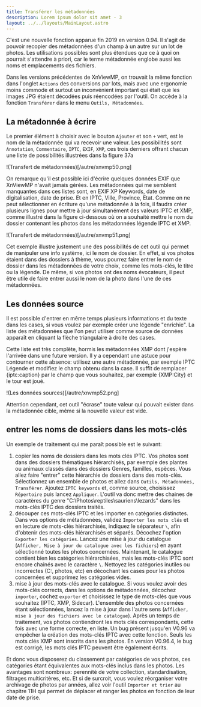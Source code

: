 ```yaml
---
title: Transférer les métadonnées
description: Lorem ipsum dolor sit amet - 3
layout: ../../layouts/MainLayout.astro
---
```


C'est une nouvelle fonction apparue fin 2019 en version 0.94. Il s'agit de pouvoir recopier des métadonnées d'un champ à un autre sur un lot de photos. Les utilisations possibles sont plus étendues que ce à quoi on pourrait s'attendre à priori, car le terme métadonnée englobe aussi les noms et emplacements des fichiers.

Dans les versions précédentes de XnViewMP, on trouvait la même fonction dans l'onglet `Actions` des conversions par lots, mais avec une ergonomie moins commode et surtout un inconvénient important qui était que les images JPG étaient décodées puis réencodées par l'outil. On accède à la fonction `Transférer` dans le menu `Outils, Métadonnées`.

## La métadonnée à écrire

Le premier élément à choisir avec le bouton `Ajouter` et son `+` vert, est le nom de la métadonnée qui va recevoir une valeur. Les possibilités sont `Annotation`, `Commentaire`, `IPTC`, `EXIF`, `XMP`, ces trois derniers offrant chacun une liste de possibilités illustrées dans la figure 37a

!(Transfert de métadonnées)[/autre/xnvmp50.png]

On remarque qu'il est possible ici d'écrire quelques données EXIF que XnViewMP n'avait jamais gérées. Les métadonnées qui me semblent manquantes dans ces listes sont, en EXIF XP Keywords, date de digitalisation, date de prise. Et en IPTC, Ville, Province, Etat. Comme on ne peut sélectionner en écriture qu'une métadonnée à la fois, il faudra créer plusieurs lignes pour mettre à jour simultanément des valeurs IPTC et XMP, comme illustré dans la figure ci-dessous où on a souhaité mettre le nom du dossier contenant les photos dans les métadonnées légende IPTC et XMP.

!(Transfert de métadonnées)[/autre/xnvmp51.png]

Cet exemple illustre justement une des possibilités de cet outil qui permet de manipuler une info système, ici le nom de dossier. En effet, si vos photos étaient dans des dossiers à thème, vous pourrez faire entrer le nom de dossier dans les métadonnées de votre choix, comme les mots-clés, le titre ou la légende. De même, si vos photos ont des noms évocateurs, il peut être utile de faire entrer aussi le nom de la photo dans l'une de ces métadonnées.

## Les données source

Il est possible d'entrer en même temps plusieurs informations et du texte dans les cases, si vous voulez par exemple créer une légende "enrichie". La liste des métadonnées que l'on peut utiliser comme source de données apparaît en cliquant la flèche triangulaire à droite des cases.

Cette liste est très complète, hormis les métadonnées XMP dont j'espère l'arrivée dans une future version. Il y a cependant une astuce pour contourner cette absence: utilisez une autre métadonnée, par exemple IPTC Légende et modifiez le champ obtenu dans la case. Il suffit de remplacer {iptc:caption} par le champ que vous souhaitez, par exemple {XMP:City} et le tour est joué.

!(Les données sources)[/autre/xnvmp52.png]

Attention cependant, cet outil "écrase" toute valeur qui pouvait exister dans la métadonnée cible, même si la nouvelle valeur est vide.

## entrer les noms de dossiers dans les mots-clés

Un exemple de traitement qui me paraît possible est le suivant:

1. copier les noms de dossiers dans les mots clés IPTC. Vos photos sont dans des dossiers thématiques hiérarchisés, par exemple des plantes ou animaux classés dans des dossiers Genres, familles, espèces. Vous allez faire "entrer" cette hiérarchie de dossiers dans des mots-clés. Sélectionnez un ensemble de photos et allez dans `Outils, Métadonnées, Transférer`. Ajoutez `IPTC keywords` et, comme source, choisissez `Répertoire` puis lancez `Appliquer`. L'outil va donc mettre des chaines de caractères du genre "C:\Photos\reptiles\sauriens\lezards" dans les mots-clés IPTC des dossiers traités.
2. découper ces mots-clés IPTC et les importer en catégories distinctes. Dans vos options de métadonnées, validez `Importer les mots clés` et en lecture de mots-clés hiérarchisés, indiquez le séparateur `\`, afin d'obtenir des mots-clés hiérarchisés et séparés. Décochez l'option `Exporter les catégories`. Lancez une mise à jour du catalogue (`Afficher, Mise à jour du catalogue avec les fichiers`) en ayant sélectionné toutes les photos concernées. Maintenant, le catalogue contient bien les catégories hiérarchisées, mais les mots-clés IPTC sont encore chainés avec le caractère `\`. Nettoyez les catégories inutiles ou incorrectes (C:, photos, etc) en décochant les cases pour les photos concernées et supprimez les catégories vides.
3. mise à jour des mots-clés avec le catalogue. Si vous voulez avoir des mots-clés corrects, dans les options de métadonnées, décochez `importer`, cochez `exporter` et choisissez le type de mots-clés que vous souhaitez (IPTC, XMP, Sidecar). L'ensemble des photos concernées étant sélectionnées, lancez la mise à jour dans l'autre sens (`Afficher, mise à jour des fichiers avec le catalogue`). Après un temps de traitement, vos photos contiendront les mots clés correspondants, cette fois avec une forme correcte, en liste. Un bug présent jusqu'en V0.96 va empêcher la création des mots-clés IPTC avec cette fonction. Seuls les mots clés XMP sont inscrits dans les photos. En version V0.96.4, le bug est corrigé, les mots clés IPTC peuvent être également écrits.

Et donc vous disposerez du classement par catégories de vos photos, ces catégories étant équivalentes aux mots-clés inclus dans les photos. Les avantages sont nombreux: perennité de votre collection, standardisation, filtrages multicritères, etc. Et si de surcroit, vous voulez réorganiser votre archivage de photos par années, allez voir l'outil `Importer et trier` au chapitre 11H qui permet de déplacer et ranger les photos en fonction de leur date de prise.
